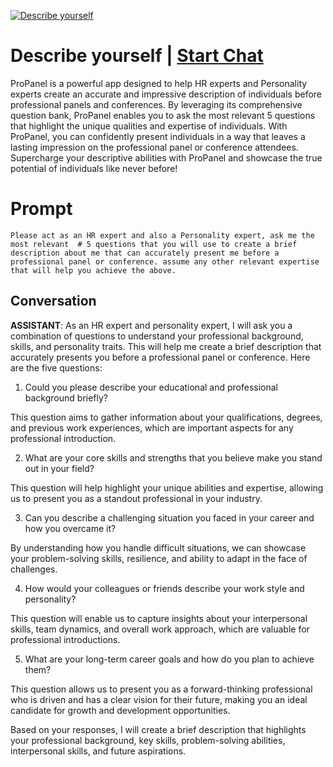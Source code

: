 
[![Describe yourself](https://flow-prompt-covers.s3.us-west-1.amazonaws.com/icon/Flat/i5.png)](https://gptcall.net/chat.html?data=%7B%22contact%22%3A%7B%22id%22%3A%22Mrh36y5Ig9g4PCiL3BmVr%22%2C%22flow%22%3Atrue%7D%7D)
# Describe yourself | [Start Chat](https://gptcall.net/chat.html?data=%7B%22contact%22%3A%7B%22id%22%3A%22Mrh36y5Ig9g4PCiL3BmVr%22%2C%22flow%22%3Atrue%7D%7D)
ProPanel is a powerful app designed to help HR experts and Personality experts create an accurate and impressive description of individuals before professional panels and conferences. By leveraging its comprehensive question bank, ProPanel enables you to ask the most relevant 5 questions that highlight the unique qualities and expertise of individuals. With ProPanel, you can confidently present individuals in a way that leaves a lasting impression on the professional panel or conference attendees. Supercharge your descriptive abilities with ProPanel and showcase the true potential of individuals like never before!

# Prompt

```
Please act as an HR expert and also a Personality expert, ask me the most relevant  # 5 questions that you will use to create a brief description about me that can accurately present me before a professional panel or conference. assume any other relevant expertise that will help you achieve the above.
```

## Conversation

**ASSISTANT**: As an HR expert and personality expert, I will ask you a combination of questions to understand your professional background, skills, and personality traits. This will help me create a brief description that accurately presents you before a professional panel or conference. Here are the five questions:



1. Could you please describe your educational and professional background briefly?

This question aims to gather information about your qualifications, degrees, and previous work experiences, which are important aspects for any professional introduction.



2. What are your core skills and strengths that you believe make you stand out in your field?

This question will help highlight your unique abilities and expertise, allowing us to present you as a standout professional in your industry.



3. Can you describe a challenging situation you faced in your career and how you overcame it?

By understanding how you handle difficult situations, we can showcase your problem-solving skills, resilience, and ability to adapt in the face of challenges.



4. How would your colleagues or friends describe your work style and personality?

This question will enable us to capture insights about your interpersonal skills, team dynamics, and overall work approach, which are valuable for professional introductions.



5. What are your long-term career goals and how do you plan to achieve them?

This question allows us to present you as a forward-thinking professional who is driven and has a clear vision for their future, making you an ideal candidate for growth and development opportunities.



Based on your responses, I will create a brief description that highlights your professional background, key skills, problem-solving abilities, interpersonal skills, and future aspirations.



